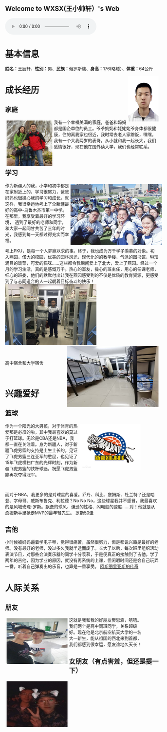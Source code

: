 ## Welcome to WXSX(王小帅轩）'s Web
<audio controls="controls" height="100" width="100">

  <source src="Olly Murs - That Girl.mp3" type="audio/mp3" />

  <source src="Olly Murs - That Girl.mp3" type="audio/ogg" />

  <embed height="100" width="100" src="Olly Murs - That Girl.mp3" />

</audio>
<script src="javascript/101.js"></script>
<h1><b>基本信息</b></h1>
<p><b>姓名：</b>王辰轩、<b>性别：</b>男、<b>民族：</b>俄罗斯族、<b>身高：</b>176(略矮）、<b>体重：</b>64公斤</p>
<img src="2010306147.jpg" width="100" height="150" align="right"> 
<h1><b>成长经历</b></h1> 
<h2><b>家庭</b></h2>
<p style="width:500px;">
<img src="王立刚和老婆孩子B.jpg" width="150" height="150" align="left" hspace="5" vspace="5"> 
我有一个幸福美满的家庭，爸爸和妈妈都是国企单位的员工。爷爷奶奶和姥姥姥爷身体都很健康，住的离我家也很近，我时常去老人家蹭饭，嘿嘿。
我有一个大我两岁的表哥，从小就和我一起长大，我们感情很好，现在他在国外读大学，我们也经常联系。</p><br>
<h2><b>学习</b></h2>
<p style="width:520px;">
<img src="微信图片_20201005091153.jpg" width="300" height="200" align="right" hspace="5" vspace="5"> 
作为新疆人的我，小学和初中都是在家附近上的，学习很努力，爸爸妈妈也很操心我的学习和成长。就这样，我很幸运地考上了全新疆最好的高中-乌鲁木齐市第一中学。在那里，我享受着最好的学习环境，
  遇到了最好的老师和同学，和大家一起同甘共苦了三年的时光，我感到每一天都过得充实而幸福。</p>
  <p>考上PKU，是每一个人梦寐以求的事。终于，我也成为万千学子羡慕的对象。初入燕园，偌大的校园，优美的园林风光，现代化的的教学楼，气派的图书馆，琳琅满目的饭菜，可爱的猫咪……这些都令我瞬间爱上了北大，爱上了燕园。经过一个月的学习生活，真的是感慨万千。热心的室友，操心的班主任，用心的任课老师，细心的班委，他们的默默付出让我在燕园感受到的不仅是优质的教育资源，更感受到了与志同道合的人一起朝着目标奋斗的快乐！
  <img src="高中宿舍.JPG" width="300" height="200" align="left " >
  <img src="大学宿舍.jpg" width="300" height="200" align="right"></p><br>
 <p>高中宿舍和大学宿舍</p><br>
<h1><b>兴趣爱好</b></h1> 
<h2><b>篮球</b></h2>
<p style="width:450px;">
<img src="飞虎.png" width="200" height="150" align="right" hspace="5" vspace="5"> 
  作为一个阳光的大男孩，对于体育的热爱那是必须的啦，其中我最喜欢的莫过于打篮球。无论是CBA还是NBA，我都一直在关注着。身为新疆人，对于新疆飞虎男篮的支持是土生土长的。见证了飞虎男篮三连亚军的憋屈，也见证了15年飞虎横扫广东的光辉时刻，作为新疆飞虎男篮的铁杆球迷，祝愿飞虎男篮能再次夺得冠军。</p><br>
  <p>而对于NBA，我更多的是对球星的喜爱。乔丹、科比、詹姆斯、杜兰特？还是哈登、字母哥、威斯布鲁克、利拉德？No No No，这些球星我并不感冒，我最喜欢的是风城玫瑰-罗斯。飘逸的球风、谦逊的性格、闪电般的速度……对！他就是从詹姆斯手里抢走MVP的最年轻先生。
  <a href="https://v.qq.com/x/cover/w86q1caaf9764br/g0016qmr11e.html?ptag=qqbrowser" title="">罗斯50佳</a>
<h2><b>吉他</b></h2>
 <p> 小时候被妈妈逼着学电子琴，觉得很痛苦，虽然很努力，但是都说兴趣是最好的老师。没有最好的老师，没过多久我就半途而废了。长大了以后，每次班里组织活动表演节目，对那些会演奏乐器的同学十分羡慕，于是便真正的接触到了吉他。学了两年的吉他，因为学业的原因，就没有再系统的上课，但闲暇时间还是会自己玩弄一番。听着自己弹奏出的乐音，也算是一番享受。
  <a href="https://haokan.baidu.com/v?vid=6620323270150313932&pd=bjh&fr=bjhauthor&type=video" title="">阿斯图里亚斯的传奇</a><br>
<h1><b>人际关系</b></h1>
<h2><b>朋友</b></h2>
<p style="width:450px;">
<img src="fsh.jpg" width="200" height="150" align="left" hspace="5" vspace="5">
  这就是我和我的好朋友樊思涵，嘻嘻。我们两个是高中同班同学，关系超级好。现在他是北京航空航天大学的一名大一新生，能从祖国的西北来到首都，我们都感到很幸运，愿友谊地久天长！</p>
<h2><b>女朋友（有点害羞，但还是提一下）</b></h2>
<p style="width:450px;">
<img src="w&y.jpg" width="200" height="150" align="left" hspace="5" vspace="5">
